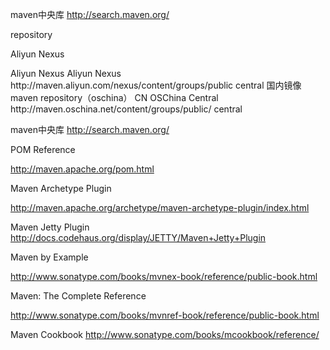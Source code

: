 
maven中央库
http://search.maven.org/


repository

Aliyun Nexus

<mirrors>
<mirror>
      <id>Aliyun Nexus</id>
      <name>Aliyun Nexus</name>
      <url>http://maven.aliyun.com/nexus/content/groups/public</url>
      <mirrorOf>central</mirrorOf>
    </mirror>
</mirrors>
国内镜像maven repository（oschina）

<mirrors>
    <mirror>
      <id>CN</id>
      <name>OSChina Central</name>                                                                                                                       
      <url>http://maven.oschina.net/content/groups/public/</url>
      <mirrorOf>central</mirrorOf>
    </mirror>
  </mirrors>



maven中央库
http://search.maven.org/


POM Reference

http://maven.apache.org/pom.html


Maven Archetype Plugin

http://maven.apache.org/archetype/maven-archetype-plugin/index.html

Maven Jetty Plugin
http://docs.codehaus.org/display/JETTY/Maven+Jetty+Plugin


Maven by Example

http://www.sonatype.com/books/mvnex-book/reference/public-book.html

Maven: The Complete Reference

http://www.sonatype.com/books/mvnref-book/reference/public-book.html

Maven Cookbook
http://www.sonatype.com/books/mcookbook/reference/

